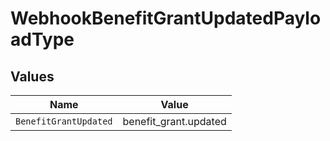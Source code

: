 # WebhookBenefitGrantUpdatedPayloadType


## Values

| Name                  | Value                 |
| --------------------- | --------------------- |
| `BenefitGrantUpdated` | benefit_grant.updated |